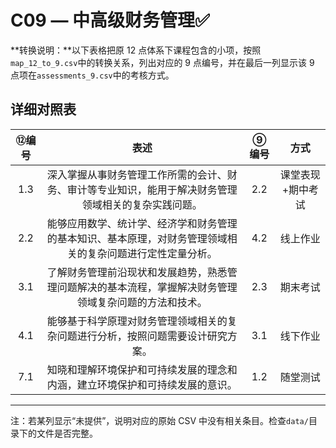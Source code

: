 # C09 — 中高级财务管理:white_check_mark:

**转换说明：**以下表格把原 12 点体系下课程包含的小项，按照`map_12_to_9.csv`中的转换关系，列出对应的 9 点编号，并在最后一列显示该 9 点项在`assessments_9.csv`中的考核方式。

## 详细对照表

| ⑫编号 | 表述 | ⑨编号 | 方式 |
|:---:|:---:|:---:|:---:|
| 1.3 | 深入掌握从事财务管理工作所需的会计、财务、审计等专业知识，能用于解决财务管理领域相关的复杂实践问题。 | 2.2 | 课堂表现+期中考试 |
| 2.2 | 能够应用数学、统计学、经济学和财务管理的基本知识、基本原理，对财务管理领域相关的复杂问题进行定性定量分析。 | 4.2 | 线上作业 |
| 3.1 | 了解财务管理前沿现状和发展趋势，熟悉管理问题解决的基本流程，掌握解决财务管理领域复杂问题的方法和技术。 | 2.3 | 期末考试 |
| 4.1 | 能够基于科学原理对财务管理领域相关的复杂问题进行分析，按照问题需要设计研究方案。 | 3.1 | 线下作业 |
| 7.1 | 知晓和理解环境保护和可持续发展的理念和内涵，建立环境保护和可持续发展的意识。 | 1.2 | 随堂测试 |

---

注：若某列显示“未提供”，说明对应的原始 CSV 中没有相关条目。检查`data/`目录下的文件是否完整。
